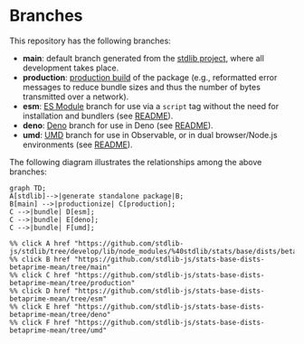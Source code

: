 <!--

@license Apache-2.0

Copyright (c) 2022 The Stdlib Authors.

Licensed under the Apache License, Version 2.0 (the "License");
you may not use this file except in compliance with the License.
You may obtain a copy of the License at

    http://www.apache.org/licenses/LICENSE-2.0

Unless required by applicable law or agreed to in writing, software
distributed under the License is distributed on an "AS IS" BASIS,
WITHOUT WARRANTIES OR CONDITIONS OF ANY KIND, either express or implied.
See the License for the specific language governing permissions and
limitations under the License.

-->

# Branches

This repository has the following branches:

-   **main**: default branch generated from the [stdlib project][stdlib-url], where all development takes place.
-   **production**: [production build][production-url] of the package (e.g., reformatted error messages to reduce bundle sizes and thus the number of bytes transmitted over a network).
-   **esm**: [ES Module][esm-url] branch for use via a `script` tag without the need for installation and bundlers (see [README][esm-readme]).
-   **deno**: [Deno][deno-url] branch for use in Deno (see [README][deno-readme]).
-   **umd**: [UMD][umd-url] branch for use in Observable, or in dual browser/Node.js environments (see [README][umd-readme]).

The following diagram illustrates the relationships among the above branches:

```mermaid
graph TD;
A[stdlib]-->|generate standalone package|B;
B[main] -->|productionize| C[production];
C -->|bundle| D[esm];
C -->|bundle| E[deno];
C -->|bundle| F[umd];

%% click A href "https://github.com/stdlib-js/stdlib/tree/develop/lib/node_modules/%40stdlib/stats/base/dists/betaprime/mean"
%% click B href "https://github.com/stdlib-js/stats-base-dists-betaprime-mean/tree/main"
%% click C href "https://github.com/stdlib-js/stats-base-dists-betaprime-mean/tree/production"
%% click D href "https://github.com/stdlib-js/stats-base-dists-betaprime-mean/tree/esm"
%% click E href "https://github.com/stdlib-js/stats-base-dists-betaprime-mean/tree/deno"
%% click F href "https://github.com/stdlib-js/stats-base-dists-betaprime-mean/tree/umd"
```

[stdlib-url]: https://github.com/stdlib-js/stdlib/tree/develop/lib/node_modules/%40stdlib/stats/base/dists/betaprime/mean
[production-url]: https://github.com/stdlib-js/stats-base-dists-betaprime-mean/tree/production
[deno-url]: https://github.com/stdlib-js/stats-base-dists-betaprime-mean/tree/deno
[deno-readme]: https://github.com/stdlib-js/stats-base-dists-betaprime-mean/blob/deno/README.md
[umd-url]: https://github.com/stdlib-js/stats-base-dists-betaprime-mean/tree/umd
[umd-readme]: https://github.com/stdlib-js/stats-base-dists-betaprime-mean/blob/umd/README.md
[esm-url]: https://github.com/stdlib-js/stats-base-dists-betaprime-mean/tree/esm
[esm-readme]: https://github.com/stdlib-js/stats-base-dists-betaprime-mean/blob/esm/README.md